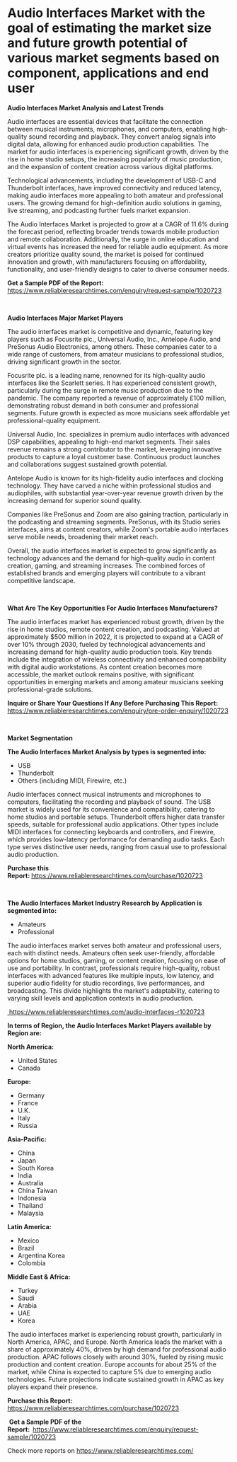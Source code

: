 <p><h1>Audio Interfaces Market with the goal of estimating the market size and future growth potential of various market segments based on component, applications and end user</h1></p><p><strong>Audio Interfaces Market Analysis and Latest Trends</strong></p>
<p><p>Audio interfaces are essential devices that facilitate the connection between musical instruments, microphones, and computers, enabling high-quality sound recording and playback. They convert analog signals into digital data, allowing for enhanced audio production capabilities. The market for audio interfaces is experiencing significant growth, driven by the rise in home studio setups, the increasing popularity of music production, and the expansion of content creation across various digital platforms.</p><p>Technological advancements, including the development of USB-C and Thunderbolt interfaces, have improved connectivity and reduced latency, making audio interfaces more appealing to both amateur and professional users. The growing demand for high-definition audio solutions in gaming, live streaming, and podcasting further fuels market expansion. </p><p>The Audio Interfaces Market is projected to grow at a CAGR of 11.6% during the forecast period, reflecting broader trends towards mobile production and remote collaboration. Additionally, the surge in online education and virtual events has increased the need for reliable audio equipment. As more creators prioritize quality sound, the market is poised for continued innovation and growth, with manufacturers focusing on affordability, functionality, and user-friendly designs to cater to diverse consumer needs.</p></p>
<p><strong>Get a Sample PDF of the Report:&nbsp;</strong> <a href="https://www.reliableresearchtimes.com/enquiry/request-sample/1020723?utm_campaign=3088&utm_medium=2&utm_source=Github&utm_content=ia&utm_term=06042025&utm_id=audio-interfaces">https://www.reliableresearchtimes.com/enquiry/request-sample/1020723</a></p>
<p>&nbsp;</p>
<p><strong>Audio Interfaces Major Market Players</strong></p>
<p><p>The audio interfaces market is competitive and dynamic, featuring key players such as Focusrite plc., Universal Audio, Inc., Antelope Audio, and PreSonus Audio Electronics, among others. These companies cater to a wide range of customers, from amateur musicians to professional studios, driving significant growth in the sector.</p><p>Focusrite plc. is a leading name, renowned for its high-quality audio interfaces like the Scarlett series. It has experienced consistent growth, particularly during the surge in remote music production due to the pandemic. The company reported a revenue of approximately £100 million, demonstrating robust demand in both consumer and professional segments. Future growth is expected as more musicians seek affordable yet professional-quality equipment.</p><p>Universal Audio, Inc. specializes in premium audio interfaces with advanced DSP capabilities, appealing to high-end market segments. Their sales revenue remains a strong contributor to the market, leveraging innovative products to capture a loyal customer base. Continuous product launches and collaborations suggest sustained growth potential.</p><p>Antelope Audio is known for its high-fidelity audio interfaces and clocking technology. They have carved a niche within professional studios and audiophiles, with substantial year-over-year revenue growth driven by the increasing demand for superior sound quality.</p><p>Companies like PreSonus and Zoom are also gaining traction, particularly in the podcasting and streaming segments. PreSonus, with its Studio series interfaces, aims at content creators, while Zoom's portable audio interfaces serve mobile needs, broadening their market reach.</p><p>Overall, the audio interfaces market is expected to grow significantly as technology advances and the demand for high-quality audio in content creation, gaming, and streaming increases. The combined forces of established brands and emerging players will contribute to a vibrant competitive landscape.</p></p>
<p>&nbsp;</p>
<p><strong>What Are The Key Opportunities For Audio Interfaces Manufacturers?</strong></p>
<p><p>The audio interfaces market has experienced robust growth, driven by the rise in home studios, remote content creation, and podcasting. Valued at approximately $500 million in 2022, it is projected to expand at a CAGR of over 10% through 2030, fueled by technological advancements and increasing demand for high-quality audio production tools. Key trends include the integration of wireless connectivity and enhanced compatibility with digital audio workstations. As content creation becomes more accessible, the market outlook remains positive, with significant opportunities in emerging markets and among amateur musicians seeking professional-grade solutions.</p></p>
<p><strong>Inquire or Share Your Questions If Any Before Purchasing This Report:</strong> <a href="https://www.reliableresearchtimes.com/enquiry/pre-order-enquiry/1020723?utm_campaign=3088&utm_medium=2&utm_source=Github&utm_content=ia&utm_term=06042025&utm_id=audio-interfaces">https://www.reliableresearchtimes.com/enquiry/pre-order-enquiry/1020723</a></p>
<p>&nbsp;</p>
<p><strong>Market Segmentation</strong></p>
<p><strong>The Audio Interfaces Market Analysis by types is segmented into:</strong></p>
<p><ul><li>USB</li><li>Thunderbolt</li><li>Others (including MIDI, Firewire, etc.)</li></ul></p>
<p><p>Audio interfaces connect musical instruments and microphones to computers, facilitating the recording and playback of sound. The USB market is widely used for its convenience and compatibility, catering to home studios and portable setups. Thunderbolt offers higher data transfer speeds, suitable for professional audio applications. Other types include MIDI interfaces for connecting keyboards and controllers, and Firewire, which provides low-latency performance for demanding audio tasks. Each type serves distinctive user needs, ranging from casual use to professional audio production.</p></p>
<p><strong>Purchase this Report:&nbsp;</strong><a href="https://www.reliableresearchtimes.com/purchase/1020723?utm_campaign=3088&utm_medium=2&utm_source=Github&utm_content=ia&utm_term=06042025&utm_id=audio-interfaces">https://www.reliableresearchtimes.com/purchase/1020723</a></p>
<p>&nbsp;</p>
<p><strong>The Audio Interfaces Market Industry Research by Application is segmented into:</strong></p>
<p><ul><li>Amateurs</li><li>Professional</li></ul></p>
<p><p>The audio interfaces market serves both amateur and professional users, each with distinct needs. Amateurs often seek user-friendly, affordable options for home studios, gaming, or content creation, focusing on ease of use and portability. In contrast, professionals require high-quality, robust interfaces with advanced features like multiple inputs, low latency, and superior audio fidelity for studio recordings, live performances, and broadcasting. This divide highlights the market's adaptability, catering to varying skill levels and application contexts in audio production.</p></p>
<p><a href="https://www.reliableresearchtimes.com/audio-interfaces-r1020723?utm_campaign=3088&utm_medium=2&utm_source=Github&utm_content=ia&utm_term=06042025&utm_id=audio-interfaces">&nbsp;https://www.reliableresearchtimes.com/audio-interfaces-r1020723</a></p>
<p><strong>In terms of Region, the Audio Interfaces Market Players available by Region are:</strong></p>
<p>
    <p> <strong> North America: </strong>
        <ul>
            <li>United States</li>
            <li>Canada</li>
        </ul>
        </p> 
    <p> <strong> Europe: </strong>
        <ul>
            <li>Germany</li>
            <li>France</li>
            <li>U.K.</li>
            <li>Italy</li>
            <li>Russia</li>
        </ul>
        </p> 
    <p> <strong> Asia-Pacific: </strong>
        <ul>
            <li>China</li>
            <li>Japan</li>
            <li>South Korea</li>
            <li>India</li>
            <li>Australia</li>
            <li>China Taiwan</li>
            <li>Indonesia</li>
            <li>Thailand</li>
            <li>Malaysia</li>
        </ul>
        </p> 
    <p> <strong> Latin America: </strong>
        <ul>
            <li>Mexico</li>
            <li>Brazil</li>
            <li>Argentina Korea</li>
            <li>Colombia</li>
        </ul>
        </p> 
    <p> <strong> Middle East & Africa: </strong>
        <ul>
            <li>Turkey</li>
            <li>Saudi</li>
            <li>Arabia</li>
            <li>UAE</li>
            <li>Korea</li>
        </ul>
    </p>
    </p>
<p><p>The audio interfaces market is experiencing robust growth, particularly in North America, APAC, and Europe. North America leads the market with a share of approximately 40%, driven by high demand for professional audio production. APAC follows closely with around 30%, fueled by rising music production and content creation. Europe accounts for about 25% of the market, while China is expected to capture 5% due to emerging audio technologies. Future projections indicate sustained growth in APAC as key players expand their presence.</p></p>
<p><strong>Purchase this Report: </strong><a href="https://www.reliableresearchtimes.com/purchase/1020723?utm_campaign=3088&utm_medium=2&utm_source=Github&utm_content=ia&utm_term=06042025&utm_id=audio-interfaces">https://www.reliableresearchtimes.com/purchase/1020723</a></p>
<p>&nbsp;<strong>Get a Sample PDF of the Report:&nbsp;&nbsp;</strong><a href="https://www.reliableresearchtimes.com/enquiry/request-sample/1020723?utm_campaign=3088&utm_medium=2&utm_source=Github&utm_content=ia&utm_term=06042025&utm_id=audio-interfaces">https://www.reliableresearchtimes.com/enquiry/request-sample/1020723</a></p>
<p><strong></strong></p>
<p>Check more reports on <a href="https://www.reliableresearchtimes.com/?utm_campaign=3088&utm_medium=2&utm_source=Github&utm_content=ia&utm_term=06042025&utm_id=audio-interfaces">https://www.reliableresearchtimes.com/</a></p>